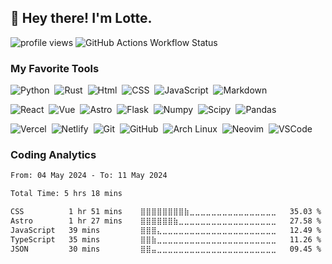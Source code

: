 ## 👋 Hey there! I'm Lotte.

![profile views](https://komarev.com/ghpvc/?username=zsga&style=for-the-badge)
![GitHub Actions Workflow Status](https://img.shields.io/github/actions/workflow/status/zsga/zsga/waka-readme.yml?style=for-the-badge)

### My Favorite Tools

![Python](https://img.shields.io/badge/-Python-05122A?style=for-the-badge&logo=python)&nbsp;
![Rust](https://img.shields.io/badge/-Rust-05122A?style=for-the-badge&logo=rust)&nbsp;
![Html](https://img.shields.io/badge/-Html-05122A?style=for-the-badge&logo=html5)&nbsp;
![CSS](https://img.shields.io/badge/-CSS-05122A?style=for-the-badge&logo=css3)&nbsp;
![JavaScript](https://img.shields.io/badge/-JavaScript-05122A?style=for-the-badge&logo=javascript)&nbsp;
![Markdown](https://img.shields.io/badge/-Markdown-05122A?style=for-the-badge&logo=markdown)&nbsp;

![React](https://img.shields.io/badge/-React-05122A?style=for-the-badge&logo=react)&nbsp;
![Vue](https://img.shields.io/badge/-Vue.js-05122A?style=for-the-badge&logo=vuedotjs)&nbsp;
![Astro](https://img.shields.io/badge/-Astro-05122A?style=for-the-badge&logo=astro)&nbsp;
![Flask](https://img.shields.io/badge/-Flask-05122A?style=for-the-badge&logo=flask)&nbsp;
![Numpy](https://img.shields.io/badge/-Numpy-05122A?style=for-the-badge&logo=numpy)&nbsp;
![Scipy](https://img.shields.io/badge/-Scipy-05122A?style=for-the-badge&logo=scipy)&nbsp;
![Pandas](https://img.shields.io/badge/-Pandas-05122A?style=for-the-badge&logo=pandas)&nbsp;


![Vercel](https://img.shields.io/badge/-Vercel-05122A?style=for-the-badge&logo=vercel)&nbsp;
![Netlify](https://img.shields.io/badge/-Netlify-05122A?style=for-the-badge&logo=netlify)&nbsp;
![Git](https://img.shields.io/badge/-Git-05122A?style=for-the-badge&logo=git)&nbsp;
![GitHub](https://img.shields.io/badge/-GitHub-05122A?style=for-the-badge&logo=github)&nbsp;
![Arch Linux](https://img.shields.io/badge/-Archlinux-05122A?style=for-the-badge&logo=archlinux)&nbsp;
![Neovim](https://img.shields.io/badge/-neovim-05122A?style=for-the-badge&logo=neovim)&nbsp;
![VSCode](https://img.shields.io/badge/-VSCode-05122A?style=for-the-badge&logo=visualstudiocode)&nbsp;


### Coding Analytics

<!--START_SECTION:waka-->

```txt
From: 04 May 2024 - To: 11 May 2024

Total Time: 5 hrs 18 mins

CSS          1 hr 51 mins    ⣿⣿⣿⣿⣿⣿⣿⣿⣷⣀⣀⣀⣀⣀⣀⣀⣀⣀⣀⣀⣀⣀⣀⣀⣀   35.03 %
Astro        1 hr 27 mins    ⣿⣿⣿⣿⣿⣿⣷⣀⣀⣀⣀⣀⣀⣀⣀⣀⣀⣀⣀⣀⣀⣀⣀⣀⣀   27.58 %
JavaScript   39 mins         ⣿⣿⣿⣄⣀⣀⣀⣀⣀⣀⣀⣀⣀⣀⣀⣀⣀⣀⣀⣀⣀⣀⣀⣀⣀   12.49 %
TypeScript   35 mins         ⣿⣿⣷⣀⣀⣀⣀⣀⣀⣀⣀⣀⣀⣀⣀⣀⣀⣀⣀⣀⣀⣀⣀⣀⣀   11.26 %
JSON         30 mins         ⣿⣿⣤⣀⣀⣀⣀⣀⣀⣀⣀⣀⣀⣀⣀⣀⣀⣀⣀⣀⣀⣀⣀⣀⣀   09.45 %
```

<!--END_SECTION:waka-->
